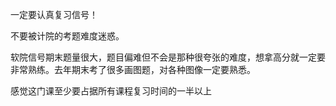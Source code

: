 一定要认真复习信号！

不要被计院的考题难度迷惑。

软院信号期末题量很大，题目偏难但不会是那种很夸张的难度，想拿高分就一定要非常熟练。去年期末考了很多画图题，对各种图像一定要熟悉。

感觉这门课至少要占据所有课程复习时间的一半以上